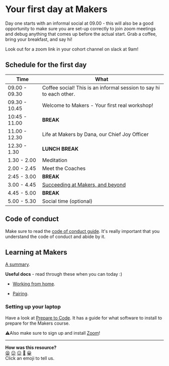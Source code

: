 # Your first day at Makers

Day one starts with an informal social at 09.00 - this will also be a good opportunity to make sure you are set-up correctly to join zoom meetings and debug anything that comes up before the actual start. Grab a coffee, bring your breakfast, and say hi!

Look out for a zoom link in your cohort channel on slack at 9am!

## Schedule for the first day

| Time | What |
| --- | --- |
| 09.00 - 09.30 | Coffee social! This is an informal session to say hi to each other. |
| 09.30 - 10.45 | Welcome to Makers - Your first real workshop! |
| 10:45 - 11.00 | **BREAK** |
| 11.00 - 12.30 | Life at Makers by Dana, our Chief Joy Officer |
| 12.30 - 1.30 | **LUNCH BREAK** |
| 1.30 - 2.00 | Meditation |
| 2.00 - 2.45 | Meet the Coaches |
| 2:45 - 3.00 | **BREAK** |
| 3.00 - 4.45 | [Succeeding at Makers, and beyond](https://github.com/makersacademy/course/blob/master/goals/README.md) |
| 4.45 - 5.00 | **BREAK**  |
| 5.00 - 5.30 | Social time (optional) |

## Code of conduct

Make sure to read the [code of conduct guide](../../code_of_conduct_guide.md).  It's really important that you understand the code of conduct and abide by it.

## Learning at Makers

[A summary](https://github.com/makersacademy/course/blob/master/pills/learning_at_makers.md).

**Useful docs** - read through these when you can today :) 

* [Working from home](https://github.com/makersacademy/course/blob/master/pills/working-from-home.md).

* [Pairing](https://github.com/makersacademy/course/blob/master/pills/remote-pairing.md).

### Setting up your laptop

Have a look at [Prepare to Code](http://www.preparetocode.io/).  It has a guide for what software to install to prepare for the Makers course.

⚠️Also make sure to sign up and install [Zoom](https://zoom.us/)!

<!-- BEGIN GENERATED SECTION DO NOT EDIT -->

---

**How was this resource?**  
[😫](https://airtable.com/shrUJ3t7KLMqVRFKR?prefill_Repository=course&prefill_File=sequence/remote/day_one.md&prefill_Sentiment=😫) [😕](https://airtable.com/shrUJ3t7KLMqVRFKR?prefill_Repository=course&prefill_File=sequence/remote/day_one.md&prefill_Sentiment=😕) [😐](https://airtable.com/shrUJ3t7KLMqVRFKR?prefill_Repository=course&prefill_File=sequence/remote/day_one.md&prefill_Sentiment=😐) [🙂](https://airtable.com/shrUJ3t7KLMqVRFKR?prefill_Repository=course&prefill_File=sequence/remote/day_one.md&prefill_Sentiment=🙂) [😀](https://airtable.com/shrUJ3t7KLMqVRFKR?prefill_Repository=course&prefill_File=sequence/remote/day_one.md&prefill_Sentiment=😀)  
Click an emoji to tell us.

<!-- END GENERATED SECTION DO NOT EDIT -->
